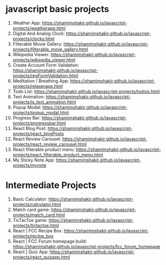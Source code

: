 # javascript basic projects
  1.  Weather App: https://shamimshakir.github.io/javascript-projects/weatherapp.html
  2.  Digital And Analog Clock: https://shamimshakir.github.io/javascript-projects/clocks.html
  3.  Filterable Movie Gallery: https://shamimshakir.github.io/javascript-projects/filterable_move_gallery.html
  4.  Wikipedia Viewer: https://shamimshakir.github.io/javascript-projects/wikipedia_viewer.html
  5.  Create Account Form Validation: https://shamimshakir.github.io/javascript-projects/regFormValidation.html
  6.  Meditation / Breathing App: https://shamimshakir.github.io/javascript-projects/relaxerapp.html
  7.  Todo List: https://shamimshakir.github.io/javascript-projects/todojs.html
  8.  Text Animation: https://shamimshakir.github.io/javascript-projects/js_text_animation.html
  9.  Popup Modal: https://shamimshakir.github.io/javascript-projects/popup_modal.html  
  10. Progress Bar: https://shamimshakir.github.io/javascript-projects/progressbar.html   
  11. React Blog Post: https://shamimshakir.github.io/javascript-projects/react_blogPosts
  12. React Review Carousel: https://shamimshakir.github.io/javascript-projects/react_review_carousel.html
  13. React filterable product menu: https://shamimshakir.github.io/javascript-projects/react_filterable_product_menu.html
  14. My Sticky Note App: https://shamimshakir.github.io/javascript-projects/mynote
  
 
  # Intermediate Projects

  1. Basic Calculator: https://shamimshakir.github.io/javascript-projects/calculator.html
  2. Match card game: https://shamimshakir.github.io/javascript-projects/match_card.html
  3. TicTacToe game: https://shamimshakir.github.io/javascript-projects/tictactoe.html
  4. React | FCC Recipe Box: https://shamimshakir.github.io/javascript-projects/recipe_box
  5. React | FCC Forum homepage build: https://shamimshakir.github.io/javascript-projects/fcc_forum_homepage
  6. React | Quiz App: https://shamimshakir.github.io/javascript-projects/react_quizapp.html
